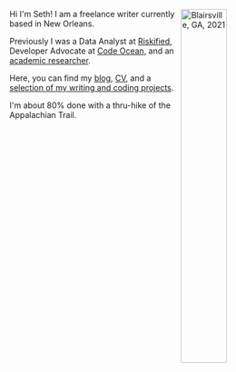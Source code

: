 Hi I'm Seth! <img align="right" src="/./_index_files/YHITW-face.JPG" alt="Blairsville, GA, 2021" width="40%" height="40%"/> I am a freelance writer currently based in New Orleans.

Previously I was a Data Analyst at [Riskified](https://www.riskified.com/), Developer Advocate at [Code Ocean](https://codeocean.com/), and an [academic researcher](https://scholar.google.com/citations?user=66CRLeoAAAAJ&hl=en).


Here, you can find my [blog](/blog), [CV](/files/cv.pdf), and a [selection of my writing and coding projects](/projects). 

I'm about 80% done with a thru-hike of the Appalachian Trail.

